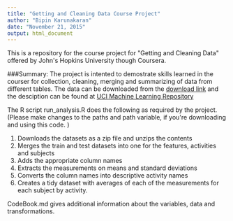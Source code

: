 ```yaml
---
title: "Getting and Cleaning Data Course Project"
author: "Bipin Karunakaran"
date: "November 21, 2015"
output: html_document
---
```

This is a repository for the course project for "Getting and Cleaning Data" offered by John's Hopkins University though Coursera. 

###Summary:
The project is intented to demostrate skills learned in the courser for collection, cleaning, merging and summarizing of data from different tables. The data can be downloaded from the [download link](https://d396qusza40orc.cloudfront.net/getdata%2Fprojectfiles%2FUCI%20HAR%20Dataset.zip ) and the desciption can be found at [UCI Machine Learning Repository](http://archive.ics.uci.edu/ml/datasets/Human+Activity+Recognition+Using+Smartphones)
 
 The R script run_analysis.R does the following as required by the project. (Please make changes to the paths and path variable, if you're downloading and using this code. )
 
 1. Downloads the datasets as a zip file and unzips the contents
 2. Merges the train and test datasets into one for the features, activities and subjects
 3. Adds the appropriate column names 
 4. Extracts the measurements on means and standard deviations
 5. Converts the column names into descriptive activity names
 6. Creates a tidy dataset with averages of each of the measurements for each subject by activity. 
 
CodeBook.md gives additional information about the variables, data and transformations. 
 
